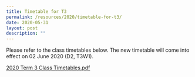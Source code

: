 ```yaml
---
title: Timetable for T3
permalink: /resources/2020/timetable-for-t3/
date: 2020-05-31
layout: post
description: ""
---
```

Please refer to the class timetables below. The new timetable will come into effect on 02 June 2020 (D2, T3W1).   
  
[2020 Term 3 Class Timetables.pdf](/files/Term%203%20Classes%20edited%20clb%20mlb.pdf)